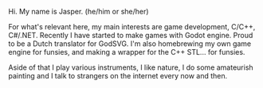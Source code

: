 Hi. My name is Jasper. (he/him or she/her)

For what's relevant here, my main interests are game development, C/C++, C#/.NET.
Recently I have started to make games with Godot engine.
Proud to be a Dutch translator for GodSVG.
I'm also homebrewing my own game engine for funsies, and making a wrapper for the C++ STL... for funsies.

Aside of that I play various instruments, I like nature, I do some amateurish painting and I talk to strangers on the internet every now and then.

